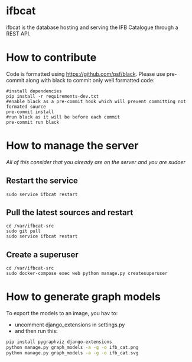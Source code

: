 # ifbcat

ifbcat is the database hosting and serving the IFB Catalogue through a REST API.

# How to contribute
Code is formatted using https://github.com/psf/black. Please use pre-commit along with black to commit only well formatted code:
```
#install dependencies
pip install -r requirements-dev.txt
#enable black as a pre-commit hook which will prevent committing not formated source 
pre-commit install
#run black as it will be before each commit
pre-commit run black
```

# How to manage the server

*All of this consider that you already are on the server and you are sudoer* 

## Restart the service
```
sudo service ifbcat restart
```

## Pull the latest sources and restart
```
cd /var/ifbcat-src
sudo git pull
sudo service ifbcat restart
```

## Create a superuser
```
cd /var/ifbcat-src
sudo docker-compose exec web python manage.py createsuperuser
```

# How to generate graph models

To export the models to an image, you hav to:
 * uncomment django_extensions in settings.py
 * and then run this:
```bash
pip install pygraphviz django-extensions
python manage.py graph_models -a -g -o ifb_cat.png
python manage.py graph_models -a -g -o ifb_cat.svg
```